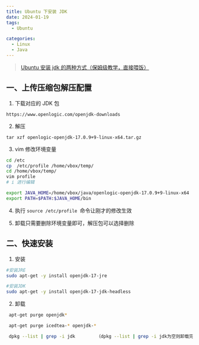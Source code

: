 ```yaml
---
title: Ubuntu 下安装 JDK
date: 2024-01-19
tags:
  - Ubuntu

categories:
  - Linux
  - Java
---
```


> [Ubuntu 安装 jdk 的两种方式（保姆级教学，直接喂饭）](https://blog.csdn.net/m0_62356399/article/details/131313100)

## 一、上传压缩包解压配置

1. 下载对应的 JDK 包

```
https://www.openlogic.com/openjdk-downloads
```

2. 解压

```
tar xzf openlogic-openjdk-17.0.9+9-linux-x64.tar.gz
```

3. vim 修改环境变量

```Bash
cd /etc
cp  /etc/profile /home/vbox/temp/
cd /home/vbox/temp/
vim profile
# i 进行编辑

export JAVA_HOME=/home/vbox/java/openlogic-openjdk-17.0.9+9-linux-x64
export PATH=$PATH:$JAVA_HOME/bin
```

4. 执行 `source /etc/profile `命令让刚才的修改生效

5. 卸载只需要删除环境变量即可，解压包可以选择删除

## 二、快速安装

1. 安装

```bash
#安装JRE
sudo apt-get -y install openjdk-17-jre

#安装JDK
sudo apt-get -y install openjdk-17-jdk-headless

```

2. 卸载

```bash
 apt-get purge openjdk*

 apt-get purge icedtea-* openjdk-*

 dpkg --list | grep -i jdk        （dpkg --list | grep -i jdk为空则卸载完毕）
```
